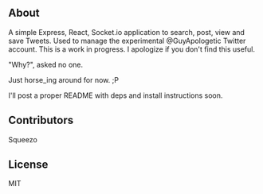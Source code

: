 
## About

A simple Express, React, Socket.io application to search, post, view and save Tweets. Used to manage the experimental @GuyApologetic Twitter account. This is a work in progress. I apologize if you don't find this useful. 

"Why?", asked no one. 

Just horse_ing around for now. ;P 

I'll post a proper README with deps and install instructions soon. 


## Contributors

Squeezo

## License

MIT